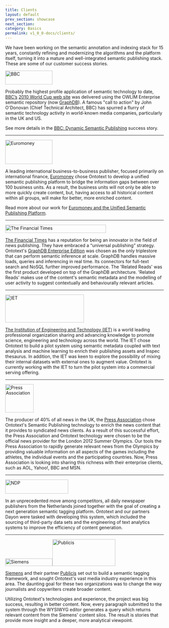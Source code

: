 ```yaml
---
title: Clients
layout: default
prev_section: showcase
next_section:
category: Basics
permalink: v1_0_0-docs/clients/
---
```

We have been working on the semantic annotation and indexing stack for 15 years, constantly refining and modernizing the algorithms and the platform itself, turning it into a mature and well-integrated semantic publishing stack. These are some of our customer success stories.

<img src="{{ site.baseurl }}/img/bbc.png" alt="BBC" style="width:150px;height:44px; margin: 0 auto">

Probably the highest profile application of semantic technology to date, [BBC’s](http://bbc.co.uk) <a href="http://news.bbc.co.uk/sport2/hi/football/world_cup_2010/groups_and_teams/team/germany/thomas_mueller">
2010 World Cup web site</a> was delivered using the OWLIM Enterprise semantic repository (now [GraphDB](http://ontotext.com/products/ontotext-graphdb/)). A famous "call to action" by John O'Donovan (Chief Technical Architect, BBC) has spurred a flurry of semantic technology activity in world-known media companies, particularly in the UK and US.

See more details in the <a href="{{ site.baseurl }}/v1_0_0-docs/user-stories">BBC: Dynamic Semantic Publishing</a> success story.

***

<img src="{{ site.baseurl }}/img/euromoney.png" alt="Euromoney" style="width:150px;height:77px; margin: 0 auto">

A leading international business-to-business publisher, focused primarily on international finance, [Euromoney](http://www.euromoney.com/) chose Ontotext to develop a unified semantic publishing platform to bridge the information gaps between over 100 business units.  As a result, the business units will not only be able to more quickly create content, but, having access to all historical content within all groups, will make for better, more enriched content.

Read more about our work for <a href="{{ site.baseurl }}/v1_0_0-docs/user-stories">Euromoney and the Unified Semantic Publishing Platform</a>.

***

<img src="{{ site.baseurl }}/img/ft.jpg" alt="The Financial Times" style="width:320px;height:26px; margin: 0 auto">

[The Financial Times](ft.com) has a reputation for being an innovator in the field of news publishing. They have embraced a “universal publishing” strategy. Ontotext's [GraphDB Enterprise Edition](http://ontotext.com/products/ontotext-graphdb/) was chosen as the only triplestore that can perform semantic inference at scale. GraphDB handles massive loads, queries and inferencing in real time. Its connectors for full-text search and NoSQL further improved performance. The 'Related Reads' was the first product developed on top of the GraphDB architecture. 'Related Reads' makes use of the content's semantic metadata and the modelling of user activity to suggest contextually and behaviourally relevant articles.

***

<img src="{{ site.baseurl }}/img/iet.png" alt="IET" style="width:250px;height:89px; margin: 0 auto">

[The Institution of Engineering and Technology (IET)](http://www.theiet.org/) is a world leading professional organization sharing and advancing knowledge to promote science, engineering and technology across the world. The IET chose Ontotext to build a pilot system using semantic metadata coupled with text analysis and machine learning to enrich their publishing assets and Inspec thesaurus. In addition, the IET was keen to explore the possibility of mixing their internal datasets with external ones to augment value. Ontotext is currently working with the IET to turn the pilot system into a commercial serving offering.

***

<img src="{{ site.baseurl }}/img/pressassociation.png" alt="Press Association" style="width:90px;height:90px; margin: 0 auto">

The producer of 40% of all news in the UK, the [Press Association](https://www.pressassociation.com/) chose Ontotext's Semantic Publishing technology to enrich the news content that it provides  to syndicated news clients.  As a result of this successful effort, the Press Association and Ontotext technology were chosen to be the official news provider for the London 2012 Summer Olympics.  Our tools the Press Association to rapidly generate relevant news from the Olympics by providing valuable information on all aspects of the games including the athletes, the individual events and the participating countries. Now, Press Association is looking into sharing this richness with their enterprise clients, such as AOL, Yahoo!, BBC and MSN.

***

<img src="{{ site.baseurl }}/img/ndp.png" alt="NDP" style="width:200px;height:45px; margin: 0 auto">

In an unprecedented move among competitors, all daily newspaper publishers from the Netherlands joined together with the goal of creating a next generation semantic tagging platform.  Ontotext and our partners Dayon were tasked with developing this system, which included the sourcing of third-party data sets and the engineering of text analytics systems to improve the efficiency of content generation.

***

<img src="{{ site.baseurl }}/img/siemens.png" alt="Siemens" style="width:150px;height:24px; margin: 0 auto"><img src="{{ site.baseurl }}/img/publicis.png" alt="Publicis" style="width:200px;height:85px; margin: 0 auto">

[Siemens](http://www.siemens.com/entry/cc/en/) and their partner [Publicis](http://www.publicisgroupe.com/site/index.jsp?language=EN) set out to build a semantic tagging framework, and sought Ontotext's vast media industry experience in this area.  The daunting goal for these two organizations was to change the way journalists and copywriters create broader content.

Utilizing Ontotext's technologies and experience, the project was big success, resulting in better content.  Now, every paragraph submitted to the system through the WYSIWYG editor generates a query which returns relevant content from the Siemens' content silos. The result is stories that provide more insight and a deeper, more analytical viewpoint.
